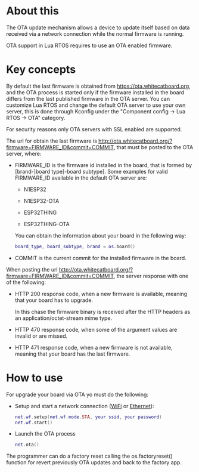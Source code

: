 # About this

The OTA update mechanism allows a device to update itself based on data received via a network connection while the normal firmware is running.

OTA support in Lua RTOS requires to use an OTA enabled firmware.

# Key concepts

By default the last firmware is obtained from https://ota.whitecatboard.org, and the OTA process is started only if the firmware installed in the board differs from the last published firmware in the OTA server. You can customize Lua RTOS and change the default OTA server to use your own server, this is done through Kconfig under the "Component config -> Lua RTOS -> OTA" category.

For security reasons only OTA servers with SSL enabled are supported.

The url for obtain the last firmware is http://ota.whitecatboard.org/?firmware=FIRMWARE_ID&commit=COMMIT, that must be posted to the OTA server, where:

* FIRMWARE_ID is the firmware id installed in the board, that is formed by [brand-]board type[-board subtype]. Some examples for valid FIRMWARE_ID available in the default OTA server are:

  * N1ESP32

  * N1ESP32-OTA

  * ESP32THING

  * ESP32THING-OTA

  You can obtain the information about your board in the following way:

  ```lua
  board_type, board_subtype, brand = os.board()
  ```
* COMMIT is the current commit for the installed firmware in the board.

When posting the url http://ota.whitecatboard.org/?firmware=FIRMWARE_ID&commit=COMMIT, the server response with one of the following:

* HTTP 200 response code, when a new firmware is available, meaning that your board has to upgrade.

  In this chase the firmware binary is received after the HTTP headers as an application/octet-stream mime type.

* HTTP 470 response code, when some of the argument values are invalid or are missed.

* HTTP 471 response code, when a new firmware is not available, meaning that your board has the last firmware.

# How to use

For upgrade your board via OTA yo must do the following:

* Setup and start a network connection ([WiFi](https://github.com/whitecatboard/Lua-RTOS-ESP32/wiki/Net-module#wi-fi) or [Ethernet](https://github.com/whitecatboard/Lua-RTOS-ESP32/wiki/Net-module#ethernet)):

   ```lua
   net.wf.setup(net.wf.mode.STA, your ssid, your password)
   net.wf.start()
   ```
* Launch the OTA process

   ```lua
   net.ota()
   ```
The programmer can do a factory reset calling the os.factoryreset() function for revert previously OTA updates and back to the factory app.